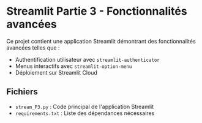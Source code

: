 # Streamlit Partie 3 - Fonctionnalités avancées

Ce projet contient une application Streamlit démontrant des fonctionnalités avancées telles que :
- Authentification utilisateur avec `streamlit-authenticator`
- Menus interactifs avec `streamlit-option-menu`
- Déploiement sur Streamlit Cloud

## Fichiers
- `stream_P3.py` : Code principal de l'application Streamlit
- `requirements.txt` : Liste des dépendances nécessaires
